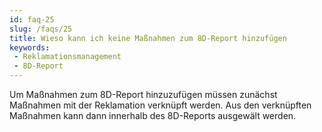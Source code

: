 ```yaml
---
id: faq-25
slug: /faqs/25
title: Wieso kann ich keine Maßnahmen zum 8D-Report hinzufügen
keywords:
 - Reklamationsmanagement
 - 8D-Report
---
```

Um Maßnahmen zum 8D-Report hinzuzufügen müssen zunächst Maßnahmen mit der Reklamation verknüpft werden. Aus den verknüpften Maßnahmen kann dann innerhalb des 8D-Reports ausgewält werden.